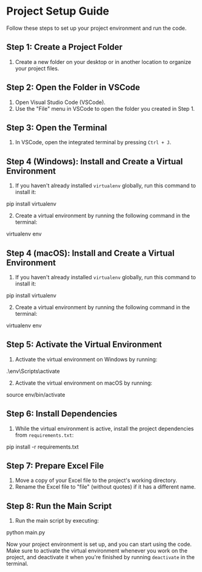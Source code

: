 
# Project Setup Guide

Follow these steps to set up your project environment and run the code.

## Step 1: Create a Project Folder

1. Create a new folder on your desktop or in another location to organize your project files.

## Step 2: Open the Folder in VSCode

1. Open Visual Studio Code (VSCode).
2. Use the "File" menu in VSCode to open the folder you created in Step 1.

## Step 3: Open the Terminal

1. In VSCode, open the integrated terminal by pressing `Ctrl + J`.

## Step 4 (Windows): Install and Create a Virtual Environment

1. If you haven't already installed `virtualenv` globally, run this command to install it:

pip install virtualenv

2. Create a virtual environment by running the following command in the terminal:

virtualenv env

## Step 4 (macOS): Install and Create a Virtual Environment

1. If you haven't already installed `virtualenv` globally, run this command to install it:

pip install virtualenv

2. Create a virtual environment by running the following command in the terminal:

virtualenv env


## Step 5: Activate the Virtual Environment

1. Activate the virtual environment on Windows by running:

.\env\Scripts\activate

2. Activate the virtual environment on macOS by running:

source env/bin/activate

## Step 6: Install Dependencies

1. While the virtual environment is active, install the project dependencies from `requirements.txt`:

pip install -r requirements.txt

## Step 7: Prepare Excel File

1. Move a copy of your Excel file to the project's working directory.
2. Rename the Excel file to "file" (without quotes) if it has a different name.

## Step 8: Run the Main Script

1. Run the main script by executing:

python main.py

Now your project environment is set up, and you can start using the code. Make sure to activate the virtual environment whenever you work on the project, and deactivate it when you're finished by running `deactivate` in the terminal.
